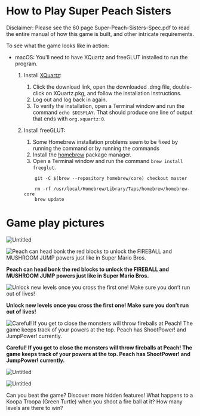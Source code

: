# How to Play Super Peach Sisters

Disclaimer: Please see the 60 page Super-Peach-Sisters-Spec.pdf to read the entire manual of how this game is built, and other intricate requirements.

To see what the game looks like in action:

- macOS: You'll need to have XQuartz and freeGLUT installed to run the program.
    1. Install [XQuartz](https://web.archive.org/web/20220327060726/http://xquartz.org/):
        1. Click the download link, open the downloaded .dmg file, double-click on XQuartz.pkg, and follow the installation instructions.
        2. Log out and log back in again.
        3. To verify the installation, open a Terminal window and run the command `echo $DISPLAY`. That should produce one line of output that ends with `org.xquartz:0`.
    2. Install freeGLUT:
        1. Some Homebrew installation problems seem to be fixed by running the command or by running the commands
        2. Install the [homebrew](https://brew.sh) package manager.
        3. Open a Terminal window and run the command `brew install freeglut`.
        
        ```
        	git -C $(brew --repository homebrew/core) checkout master
        ```
        
        ```
        	rm -rf /usr/local/Homebrew/Library/Taps/homebrew/homebrew-core
        	brew update
        ```
        

# Game play pictures

![Untitled](How%20to%20Play%20Super%20Peach%20Sisters/Untitled.png)

![**Peach can head bonk the red blocks to unlock the FIREBALL and MUSHROOM JUMP powers just like in Super Mario Bros.**](How%20to%20Play%20Super%20Peach%20Sisters/Untitled%201.png)

**Peach can head bonk the red blocks to unlock the FIREBALL and MUSHROOM JUMP powers just like in Super Mario Bros.**

![**Unlock new levels once you cross the first one! Make sure you don’t run out of lives!**](How%20to%20Play%20Super%20Peach%20Sisters/Untitled%202.png)

**Unlock new levels once you cross the first one! Make sure you don’t run out of lives!**

![**Careful! If you get to close the monsters will throw fireballs at Peach! The game keeps track of your powers at the top. Peach has ShootPower! and JumpPower! currently.**](How%20to%20Play%20Super%20Peach%20Sisters/Untitled%203.png)

**Careful! If you get to close the monsters will throw fireballs at Peach! The game keeps track of your powers at the top. Peach has ShootPower! and JumpPower! currently.**

![Untitled](How%20to%20Play%20Super%20Peach%20Sisters/Untitled%204.png)

![Untitled](How%20to%20Play%20Super%20Peach%20Sisters/Untitled%205.png)

Can you beat the game? Discover more hidden features! What happens to a Koopa Troopa (Green Turtle) when you shoot a fire ball at it? How many levels are there to win?

